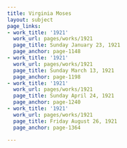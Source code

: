 ```yaml
---
title: Virginia Moses
layout: subject
page_links:
- work_title: '1921'
  work_url: pages/works/1921
  page_title: Sunday January 23, 1921
  page_anchor: page-1148
- work_title: '1921'
  work_url: pages/works/1921
  page_title: Sunday March 13, 1921
  page_anchor: page-1198
- work_title: '1921'
  work_url: pages/works/1921
  page_title: Sunday April 24, 1921
  page_anchor: page-1240
- work_title: '1921'
  work_url: pages/works/1921
  page_title: Friday August 26, 1921
  page_anchor: page-1364

---
```

